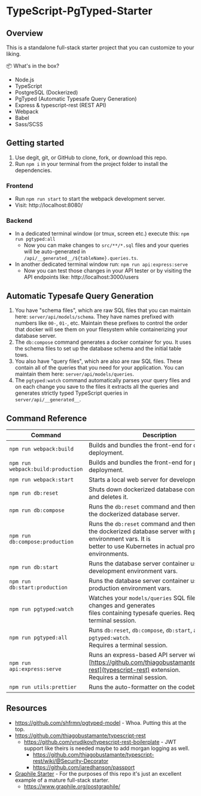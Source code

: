 # TypeScript-PgTyped-Starter

## Overview

This is a standalone full-stack starter project that you can customize to your liking.

📦 What's in the box?

- Node.js
- TypeScript
- PostgreSQL (Dockerized)
- PgTyped (Automatic Typesafe Query Generation)
- Express & typescript-rest (REST API)
- Webpack
- Babel
- Sass/SCSS

## Getting started

1. Use degit, git, or GitHub to clone, fork, or download this repo.
2. Run `npm i` in your terminal from the project folder to install the dependencies.

### Frontend

- Run `npm run start` to start the webpack development server.
- Visit: http://localhost:8080/

### Backend

- In a dedicated terminal window (or tmux, screen etc.) execute this: `npm run pgtyped:all`
  - Now you can make changes to `src/**/*.sql` files and your queries will be auto-generated in `/api/__generated__/${tableName}.queries.ts`.
- In another dedicated terminal window run: `npm run api:express:serve`
  - Now you can test those changes in your API tester or by visiting the API endpoints like: http://localhost:3000/users

## Automatic Typesafe Query Generation

1. You have "schema files", which are raw SQL files that you can maintain here: `server/api/models/schema`. They have names prefixed with numbers like `00-`, `01-`, etc. Maintain these prefixes to control the order that docker will see them on your filesystem while containerizing your database server.
2. The `db:compose` command generates a docker container for you. It uses the schema files to set up the database schema and the initial table tows.
3. You also have "query files", which are also are raw SQL files. These contain all of the queries that you need for your application. You can maintain them here: `server/api/models/queries`.
3. The `pgtyped:watch` command automatically parses your query files and on each change you save to the files it extracts all the queries and generates strictly typed TypeScript queries in `server/api/__generated__`.

## Command Reference

|Command|Description|
|-------|-----------|
|`npm run webpack:build`|Builds and bundles the front-end for development deployment.|
|`npm run webpack:build:production`|Builds and bundles the front-end for production deployment.|
|`npm run webpack:start`|Starts a local web server for development.|
|`npm run db:reset`|Shuts down dockerized database container server and deletes it.|
|`npm run db:compose`|Runs the `db:reset` command and then initializes<br />the dockerized database server.<br />|
|`npm run db:compose:production`|Runs the `db:reset` command and then initializes<br />the dockerized database server with production environment vars. It is<br /> better to use Kubernetes in actual production environments.<br />|
|`npm run db:start`|Runs the database server container using development environment vars.<br />|
|`npm run db:start:production`|Runs the database server container using production environment vars.<br />|
|`npm run pgtyped:watch`|Watches your `models/queries` SQL files for changes and generates<br /> files containing typesafe queries. Requires a terminal session.<br />|
|`npm run pgtyped:all`|Runs `db:reset`, `db:compose`, `db:start`, and then `pgtyped:watch`.<br />  Requires a terminal session. <br />|
|`npm run api:express:serve`|Runs an express-based API server with the<br /> [https://github.com/thiagobustamante/typescript-rest](typescript-rest) extension.<br /> Requires a terminal session.<br />|
|`npm run utils:prettier`|Runs the auto-formatter on the codebase.|

## Resources
- https://github.com/shfrmn/pgtyped-model - Whoa. Putting this at the top.
- https://github.com/thiagobustamante/typescript-rest
  - https://github.com/vrudikov/typescript-rest-boilerplate - JWT support like theirs is needed maybe to add morgan logging as well.
    - https://github.com/thiagobustamante/typescript-rest/wiki/@Security-Decorator
    - https://github.com/jaredhanson/passport
- [Graphile Starter](https://github.com/graphile/starter) - For the purposes of this repo it's just an excellent example of a mature full-stack starter.
  - https://www.graphile.org/postgraphile/
